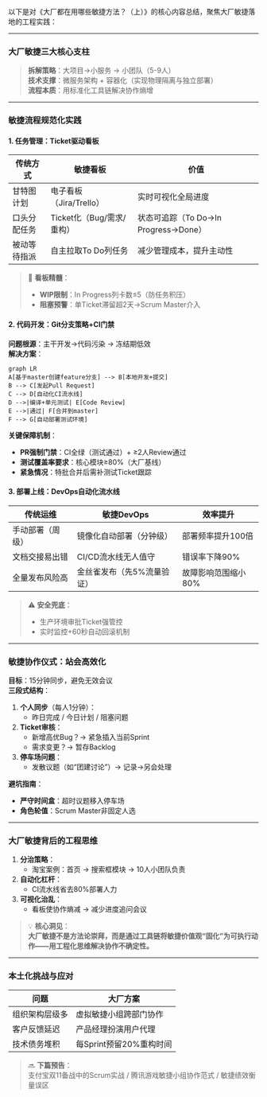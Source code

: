 以下是对《大厂都在用哪些敏捷方法？（上）》的核心内容总结，聚焦大厂敏捷落地的工程实践：

---

### 大厂敏捷三大核心支柱
> **拆解策略**：大项目→小服务 → 小团队（5-9人）  
> **技术支撑**：微服务架构 + 容器化（实现物理隔离与独立部署）  
> **流程本质**：用标准化工具链解决协作熵增  

---

### 敏捷流程规范化实践
#### 1. 任务管理：Ticket驱动看板

| **传统方式**       | **敏捷看板**                  | **价值**                     |
|--------------------|-----------------------------|----------------------------|
| 甘特图计划          | 电子看板（Jira/Trello）      | 实时可视化全局进度            |
| 口头分配任务        | Ticket化（Bug/需求/重构）    | 状态可追踪（To Do→In Progress→Done） |
| 被动等待指派        | 自主拉取To Do列任务          | 减少管理成本，提升主动性       |

> 📌 **看板精髓**：  
> - **WIP限制**：In Progress列卡数≤5（防任务积压）  
> - **阻塞预警**：单Ticket滞留超2天→Scrum Master介入  

#### 2. **代码开发：Git分支策略+CI门禁**
**问题根源**：主干开发→代码污染 → 冻结期低效  
**解决方案**：  
```mermaid
graph LR
A[基于master创建feature分支] --> B[本地开发+提交]
B --> C[发起Pull Request]
C --> D[自动化CI流水线]
D -->|编译+单元测试| E[Code Review]
E -->|通过| F[合并到master]
F --> G[自动部署测试环境]
```

**关键保障机制**：  
- **PR强制门禁**：CI全绿（测试通过）+ ≥2人Review通过  
- **测试覆盖率要求**：核心模块≥80%（大厂基线）  
- **紧急情况**：特批合并后需补测试Ticket跟踪  

#### 3. **部署上线：DevOps自动化流水线**
| **传统运维**        | **敏捷DevOps**               | **效率提升**               |
|---------------------|----------------------------|--------------------------|
| 手动部署（周级）     | 镜像化自动部署（分钟级）     | 部署频率提升100倍          |
| 文档交接易出错       | CI/CD流水线无人值守         | 错误率下降90%             |
| 全量发布风险高       | 金丝雀发布（先5%流量验证）   | 故障影响范围缩小80%        |

> ⚠️ **安全兜底**：  
> - 生产环境审批Ticket强管控  
> - 实时监控+60秒自动回滚机制  

---

### **敏捷协作仪式：站会高效化**
**目标**：15分钟同步，避免无效会议  
**三段式结构**：  
1. **个人同步**（每人1分钟）：  
   - 昨日完成 / 今日计划 / 阻塞问题  
2. **Ticket审核**：  
   - 新增高优Bug？→ 紧急插入当前Sprint  
   - 需求变更？→ 暂存Backlog  
3. **停车场问题**：  
   - 发散议题（如“团建讨论”）→ 记录→另会处理  

**避坑指南**：  
- **严守时间盒**：超时议题移入停车场  
- **角色轮值**：Scrum Master非固定人选  

---

### **大厂敏捷背后的工程思维**
1. **分治策略**：  
   - 淘宝案例：首页 → 搜索框模块 → 10人小团队负责  
2. **自动化杠杆**：  
   - CI流水线省去80%部署人力  
3. **可视化治乱**：  
   - 看板使协作熵减 → 减少进度追问会议  

> 💡 **核心洞见**：  
> **大厂敏捷不是方法论崇拜，而是通过工具链将敏捷价值观“固化”为可执行动作——用工程化思维解决协作不确定性。**

---

### **本土化挑战与应对**
| **问题**                | **大厂方案**                |
|-------------------------|----------------------------|
| 组织架构层级多           | 虚拟敏捷小组跨部门协作        |
| 客户反馈延迟             | 产品经理扮演用户代理          |
| 技术债务堆积             | 每Sprint预留20%重构时间       |

> 🔜 **下篇预告**：  
> 支付宝双11备战中的Scrum实战 / 腾讯游戏敏捷小组协作范式 / 敏捷绩效衡量误区
